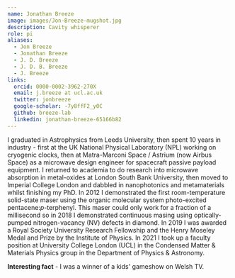 ```yaml
---
name: Jonathan Breeze
image: images/Jon-Breeze-mugshot.jpg
description: Cavity whisperer
role: pi
aliases:
  - Jon Breeze
  - Jonathan Breeze
  - J. D. Breeze
  - J. D. B. Breeze
  - J. Breeze
links:
  orcid: 0000-0002-3962-270X
  email: j.breeze at ucl.ac.uk
  twitter: jonbreeze
  google-scholar: -7y8ffF2_y0C
  github: breeze-lab
  linkedin: jonathan-breeze-65166b82
---
```


I graduated in Astrophysics from Leeds University, then spent 10 years in industry - first at the UK National Physical Laboratory (NPL) working on cryogenic clocks, then at Matra-Marconi Space / Astrium (now Airbus Space) as a microwave design engineer for spacecraft passive payload equipment.  I returned to academia to do research into microwave absorption in metal-oxides at London South Bank University, then moved to Imperial College London and dabbled in nanophotonics and metamaterials whilst finishing my PhD.  In 2012 I demonstrated the first room-temperature solid-state maser using the organic molecular system photo-excited pentacene:*p*-terphenyl. This maser could only work for a fraction of a millisecond so in 2018 I demonstrated continuous masing using optically-pumped nitrogen-vacancy (NV) defects in diamond.  In 2019 I was awarded a Royal Society University Research Fellowship and the Henry Moseley Medal and Prize by the Institute of Physics.  In 2021 I took up a faculty position at University College London (UCL) in the Condensed Matter & Materials Physics group in the Department of Physics & Astronomy.

**Interesting fact** - I was a winner of a kids' gameshow on Welsh TV.
